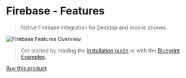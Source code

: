
# Firebase - Features

>  Native Firebase integration for Desktop and mobile phones.

![Firebase Features Overview](https://cdn1.epicgames.com/ue/product/Screenshot/Slide2.PNG-1920x1080-159ca9b10cb2776eb016b999d15a9fc7.jpg)


> Get started by reading the [installation guide](/installation) or with the [Blueprint Examples](/components).

<div class="centered">
<a class="gumroad-button" href="https://pandoresmarketplace.gumroad.com/l/FirebaseFeatures?wanted=true">Buy this product</a>
</div>
